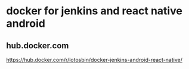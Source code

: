 # docker for jenkins and react native android

## hub.docker.com
https://hub.docker.com/r/lotosbin/docker-jenkins-android-react-native/